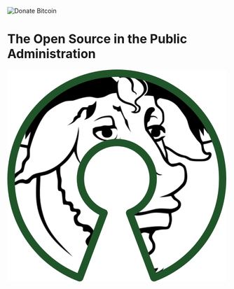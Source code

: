 ![Donate Bitcoin](https://img.shields.io/badge/donate%20-0.001%20btc-blue.svg)
# The Open Source in the Public Administration

![](/assets/500px-free_software_and_open_source_software_composite_logo.svg.png)



